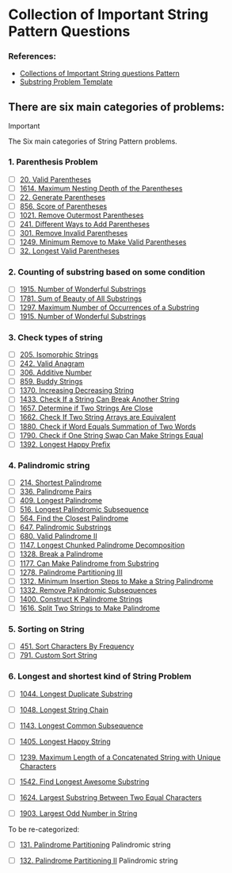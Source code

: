 # Collection of Important String Pattern Questions

### References:
- [Collections of Important String questions Pattern](https://leetcode.com/discuss/study-guide/2001789/Collections-of-Important-String-questions-Pattern)
- [Substring Problem Template](https://leetcode.com/problems/minimum-window-substring/solutions/26808/Here-is-a-10-line-template-that-can-solve-most-'substring'-problems/)

## There are six main categories of problems:
   > [!IMPORTANT]
   > The Six main categories of  String Pattern problems. 
   ###  1. Parenthesis Problem
   - [ ] [20. Valid Parentheses](https://leetcode.com/problems/valid-parentheses) 
   - [ ] [1614. Maximum Nesting Depth of the Parentheses](https://leetcode.com/problems/maximum-nesting-depth-of-the-parentheses) 
   - [ ] [22. Generate Parentheses](https://leetcode.com/problems/generate-parentheses)
   - [ ] [856. Score of Parentheses](https://leetcode.com/problems/score-of-parentheses)
   - [ ] [1021. Remove Outermost Parentheses](https://leetcode.com/problems/remove-outermost-parentheses)
   - [ ] [241. Different Ways to Add Parentheses](https://leetcode.com/problems/different-ways-to-add-parentheses/) 
   - [ ] [301. Remove Invalid Parentheses](https://leetcode.com/problems/remove-invalid-parentheses)
   - [ ] [1249. Minimum Remove to Make Valid Parentheses](https://leetcode.com/problems/minimum-remove-to-make-valid-parentheses) 
   - [ ] [32. Longest Valid Parentheses](https://leetcode.com/problems/longest-valid-parentheses/) 

   ### 2. Counting of substring based on some condition
   - [ ] [1915. Number of Wonderful Substrings](https://leetcode.com/problems/number-of-wonderful-substrings)
   - [ ] [1781. Sum of Beauty of All Substrings](https://leetcode.com/problems/sum-of-beauty-of-all-substrings/)
   - [ ] [1297. Maximum Number of Occurrences of a Substring](https://leetcode.com/problems/maximum-number-of-occurrences-of-a-substring)
   - [ ] [1915. Number of Wonderful Substrings](https://leetcode.com/problems/number-of-wonderful-substrings)
   ### 3. Check types of string
   - [ ] [205. Isomorphic Strings](https://leetcode.com/problems/isomorphic-strings) 
   - [ ] [242. Valid Anagram](https://leetcode.com/problems/valid-anagram) 
   - [ ] [306. Additive Number](https://leetcode.com/problems/additive-number)
   - [ ] [859. Buddy Strings](https://leetcode.com/problems/buddy-strings) 
   - [ ] [1370. Increasing Decreasing String](https://leetcode.com/problems/increasing-decreasing-string) 
   - [ ] [1433. Check If a String Can Break Another String](https://leetcode.com/problems/check-if-a-string-can-break-another-string)
   - [ ] [1657. Determine if Two Strings Are Close](https://leetcode.com/problems/determine-if-two-strings-are-close)
   - [ ] [1662. Check If Two String Arrays are Equivalent](https://leetcode.com/problems/check-if-two-string-arrays-are-equivalent) 
   - [ ] [1880. Check if Word Equals Summation of Two Words](https://leetcode.com/problems/check-if-word-equals-summation-of-two-words) 
   - [ ] [1790. Check if One String Swap Can Make Strings Equal](https://leetcode.com/problems/check-if-one-string-swap-can-make-strings-equal) 
   - [ ] [1392. Longest Happy Prefix](https://leetcode.com/problems/longest-happy-prefix) 
   ### 4. Palindromic string 
   - [ ] [214. Shortest Palindrome](https://leetcode.com/problems/shortest-palindrome) 
   - [ ] [336. Palindrome Pairs](https://leetcode.com/problems/palindrome-pairs) 
   - [ ] [409. Longest Palindrome](https://leetcode.com/problems/longest-palindrome) 
   - [ ] [516. Longest Palindromic Subsequence](https://leetcode.com/problems/longest-palindromic-subsequence)
   - [ ] [564. Find the Closest Palindrome](https://leetcode.com/problems/find-the-closest-palindrome) 
   - [ ] [647. Palindromic Substrings](https://leetcode.com/problems/palindromic-substrings)
   - [ ] [680. Valid Palindrome II](https://leetcode.com/problems/valid-palindrome-ii) 
   - [ ] [1147. Longest Chunked Palindrome Decomposition](https://leetcode.com/problems/longest-chunked-palindrome-decomposition)
   - [ ] [1328. Break a Palindrome](https://leetcode.com/problems/break-a-palindrome)
   - [ ] [1177. Can Make Palindrome from Substring](https://leetcode.com/problems/can-make-palindrome-from-substring)
   - [ ] [1278. Palindrome Partitioning III](https://leetcode.com/problems/palindrome-partitioning-iii) 
   - [ ] [1312. Minimum Insertion Steps to Make a String Palindrome](https://leetcode.com/problems/minimum-insertion-steps-to-make-a-string-palindrome) 
   - [ ] [1332. Remove Palindromic Subsequences](https://leetcode.com/problems/remove-palindromic-subsequences) 
   - [ ] [1400. Construct K Palindrome Strings](https://leetcode.com/problems/construct-k-palindrome-strings)
   - [ ] [1616. Split Two Strings to Make Palindrome](https://leetcode.com/problems/split-two-strings-to-make-palindrome)
   ### 5. Sorting on String
   - [ ] [451. Sort Characters By Frequency](https://leetcode.com/problems/sort-characters-by-frequency)
   - [ ] [791. Custom Sort String](https://leetcode.com/problems/custom-sort-string)
   ### 6. Longest and shortest kind of String Problem
   - [ ] [1044. Longest Duplicate Substring](https://leetcode.com/problems/longest-duplicate-substring)
   - [ ] [1048. Longest String Chain](https://leetcode.com/problems/longest-string-chain)
   - [ ] [1143. Longest Common Subsequence](https://leetcode.com/problems/longest-common-subsequence)
   - [ ] [1405. Longest Happy String](https://leetcode.com/problems/longest-happy-string)
   - [ ] [1239. Maximum Length of a Concatenated String with Unique Characters](https://leetcode.com/problems/maximum-length-of-a-concatenated-string-with-unique-characters)
   - [ ] [1542. Find Longest Awesome Substring](https://leetcode.com/problems/find-longest-awesome-substring) 
   - [ ] [1624. Largest Substring Between Two Equal Characters](https://leetcode.com/problems/largest-substring-between-two-equal-characters) 
   - [ ] [1903. Largest Odd Number in String](https://leetcode.com/problems/largest-odd-number-in-string)   
   


To be re-categorized:

   - [ ] [131. Palindrome Partitioning](https://leetcode.com/problems/palindrome-partitioning) Palindromic string
   - [ ] [132. Palindrome Partitioning II](https://leetcode.com/problems/palindrome-partitioning-ii)  Palindromic string

